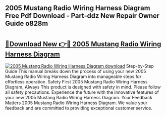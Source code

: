 ## 2005 Mustang Radio Wiring Harness Diagram Free Pdf Download - Part-ddz New Repair Owner Guide o828m

# <h2><a href="http://dfr6trx.blite.top/?on=2005+Mustang+Radio+Wiring+Harness+Diagram">🔗Download New 👉🔴 2005 Mustang Radio Wiring Harness Diagram</a></h2>

[![2005 Mustang Radio Wiring Harness Diagram download](https://i.imgur.com/lujVjoI.png)](http://dfr6trx.blite.top/?on=2005+Mustang+Radio+Wiring+Harness+Diagram)
Step-by-Step Guide This manual breaks down the process of using your new 2005 Mustang Radio Wiring Harness Diagram into manageable steps for effortless operation. Safety First 2005 Mustang Radio Wiring Harness Diagram, Always This product is designed with safety in mind. Please follow all safety precautions. Experience the future with the innovative features of your new 2005 Mustang Radio Wiring Harness Diagram. Your Feedback Matters 2005 Mustang Radio Wiring Harness Diagram. We value your feedback and are committed to providing exceptional customer service.
